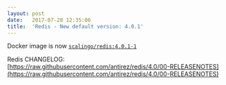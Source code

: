 ```yaml
---
layout:	post
date:	2017-07-28 12:35:06
title:	'Redis - New default version: 4.0.1'
---
```


Docker image is now [`scalingo/redis:4.0.1-1`](https://hub.docker.com/r/scalingo/redis/)

Redis CHANGELOG: [https://raw.githubusercontent.com/antirez/redis/4.0/00-RELEASENOTES](https://raw.githubusercontent.com/antirez/redis/4.0/00-RELEASENOTES)
